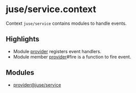 # juse/service.context

Context `juse/service` contains modules to handle events.

## Highlights

* Module [provider] registers event handlers.
* Module member [provider]#fire is a function to fire event.

## Modules

* [provider@juse/service][provider]

[provider]:	../juse/service/provider

